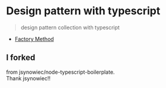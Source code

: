 # Design pattern with typescript
> design pattern collection with typescript

- [Factory Method](./src/design-pattern/factory-method.ts)

## I forked
from jsynowiec/node-typescript-boilerplate.  
Thank jsynowiec!!  

